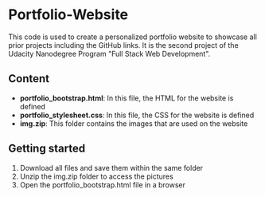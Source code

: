 # Portfolio-Website
This code is used to create a personalized portfolio website to showcase all prior projects including the GitHub links. It is the second project of the Udacity Nanodegree Program "Full Stack Web Development".

## Content
* **portfolio_bootstrap.html**: In this file, the HTML for the website is defined
* **portfolio_stylesheet.css**: In this file, the CSS for the website is defined
* **img.zip**: This folder contains the images that are used on the website

## Getting started

1. Download all files and save them within the same folder
2. Unzip the img.zip folder to access the pictures
3. Open the portfolio_bootstrap.html file in a browser
